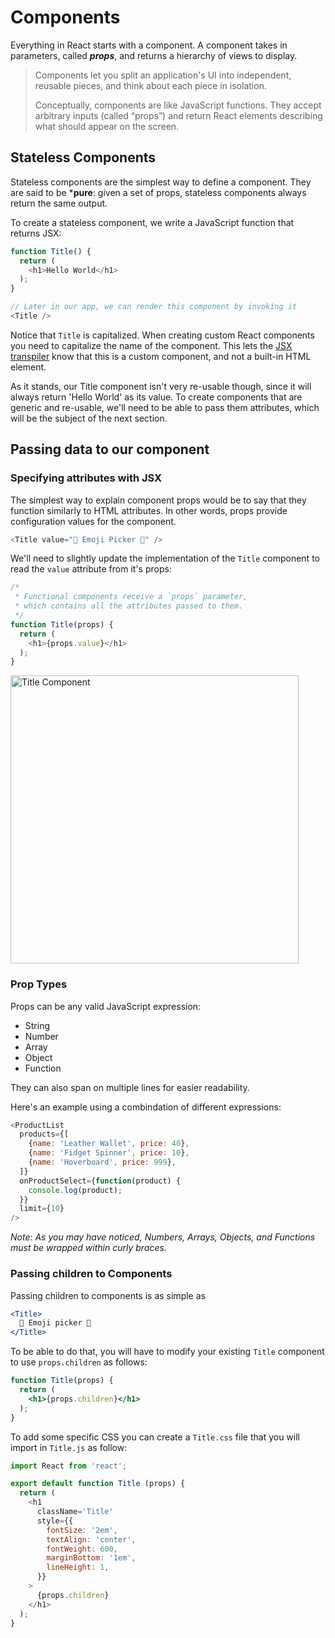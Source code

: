 # Components
Everything in React starts with a component. A component takes in parameters, called ***props***, and returns a hierarchy of views to display.

> Components let you split an application's UI into independent, reusable pieces, and think about each piece in isolation.
>
> Conceptually, components are like JavaScript functions.
> They accept arbitrary inputs (called “props”) and return React elements describing what should appear on the screen.

## Stateless Components
Stateless components are the simplest way to define a component. They are said to be ***pure**: given a set of props, stateless components always return the same output.

To create a stateless component, we write a JavaScript function that returns JSX:

```js
function Title() {
  return (
    <h1>Hello World</h1>
  );
}

// Later in our app, we can render this component by invoking it
<Title />
```

Notice that `Title` is capitalized. When creating custom React components you need to capitalize the name of the component. This lets the [JSX transpiler](https://babeljs.io/docs/plugins/transform-react-jsx/) know that this is a custom component, and not a built-in HTML element.

As it stands, our Title component isn't very re-usable though, since it will always return 'Hello World' as its value. To create components that are generic and re-usable, we'll need to be able to pass them attributes, which will be the subject of the next section.

## Passing data to our component

### Specifying attributes with JSX

The simplest way to explain component props would be to say that they function similarly to HTML attributes. In other words, props provide configuration values for the component.

```js
<Title value="🐯 Emoji Picker 🐬" />
```

We'll need to slightly update the implementation of the `Title` component to read the `value` attribute from it's props:

```js
/*
 * Functional components receive a `props` parameter,
 * which contains all the attributes passed to them.
 */
function Title(props) {
  return (
    <h1>{props.value}</h1>
  );
}
```

<img width="461" alt="Title Component" src="https://user-images.githubusercontent.com/1416436/27197363-eca74c2c-51db-11e7-8e45-3e946e3b3a7d.png">


### Prop Types

Props can be any valid JavaScript expression:

- String
- Number
- Array
- Object
- Function

They can also span on multiple lines for easier readability.

Here's an example using a combindation of different expressions:

```js
<ProductList
  products={[
    {name: 'Leather Wallet', price: 40},
    {name: 'Fidget Spinner', price: 10},
    {name: 'Hoverboard', price: 999},
  ]}
  onProductSelect={function(product) {
    console.log(product);
  }}
  limit={10}
/>
```
*Note: As you may have noticed, Numbers, Arrays, Objects, and Functions must be wrapped within curly braces.*

### Passing children to Components
Passing children to components is as simple as
```jsx
<Title>
  🐑 Emoji picker 🐑
</Title>
```

To be able to do that, you will have to modify your existing `Title` component to use `props.children` as follows:

```jsx
function Title(props) {
  return (
    <h1>{props.children}</h1>
  );
}
```

To add some specific CSS you can create a `Title.css` file that you will import in `Title.js` as follow:

```js
import React from 'react';

export default function Title (props) {
  return (
    <h1
      className='Title'
      style={{
        fontSize: '2em',
        textAlign: 'center',
        fontWeight: 600,
        marginBottom: '1em',
        lineHeight: 1,
      }}
    >
      {props.children}
    </h1>
  );
}
```
